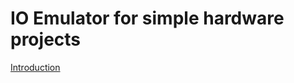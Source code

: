 # IO Emulator for simple hardware projects

[Introduction](https://nbviewer.jupyter.org/github/tbs1-bo/ioemu/blob/master/introduction.ipynb)
